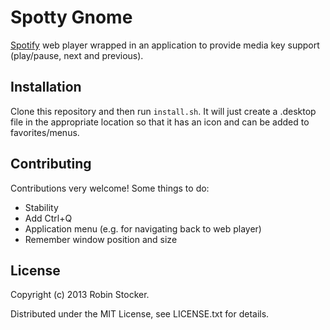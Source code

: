 Spotty Gnome
============

[Spotify][spotify] web player wrapped in an application to provide media key
support (play/pause, next and previous).

Installation
------------

Clone this repository and then run `install.sh`. It will just create a .desktop
file in the appropriate location so that it has an icon and can be added to
favorites/menus.

Contributing
------------

Contributions very welcome! Some things to do:

* Stability
* Add Ctrl+Q
* Application menu (e.g. for navigating back to web player)
* Remember window position and size

License
-------

Copyright (c) 2013 Robin Stocker.

Distributed under the MIT License, see LICENSE.txt for details.


[spotify]: https://www.spotify.com/
